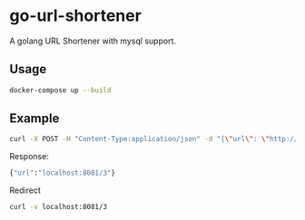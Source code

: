 # go-url-shortener

A golang URL Shortener with mysql support.  
<!-- Using Bijective conversion between natural numbers (IDs) and short strings -->

## Usage

```sh
docker-compose up --build
```

## Example

```sh
curl -X POST -H "Content-Type:application/json" -d "{\"url\": \"http://www.google.com\"}" http://localhost:3001/shorten
```

Response:

```sh
{"url":"localhost:8081/3"}
```

Redirect

```sh
curl -v localhost:8081/3
```
